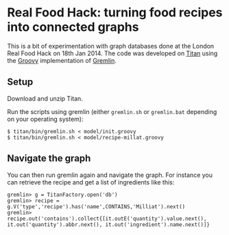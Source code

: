 Real Food Hack: turning food recipes into connected graphs
==========================================================

This is a bit of experimentation with graph databases done at the London
Real Food Hack on 18th Jan 2014.
The code was developed on [Titan](http://thinkaurelius.github.io/titan/)
using the [Groovy](http://groovy.codehaus.org/) implementation of
[Gremlin](https://github.com/tinkerpop/gremlin/wiki).

Setup
-----
Download and unzip Titan.

Run the scripts using gremlin (either `gremlin.sh` or `gremlin.bat` depending
on your operating system):

    $ titan/bin/gremlin.sh < model/init.groovy
    $ titan/bin/gremlin.sh < model/recipe-millat.groovy

Navigate the graph
------------------
You can then run gremlin again and navigate the graph. For instance you can
retrieve the recipe and get a list of ingredients like this:

    gremlin> g = TitanFactory.open('db')
    gremlin> recipe = g.V('type','recipe').has('name',CONTAINS,'Milliat').next()
    gremlin> recipe.out('contains').collect{[it.outE('quantity').value.next(), it.out('quantity').abbr.next(), it.out('ingredient').name.next()]}

